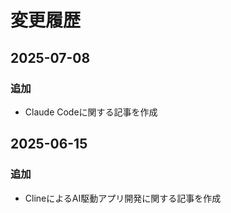 # 変更履歴

## 2025-07-08

### 追加

* Claude Codeに関する記事を作成

## 2025-06-15

### 追加

* ClineによるAI駆動アプリ開発に関する記事を作成
